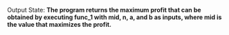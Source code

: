 Output State: **The program returns the maximum profit that can be obtained by executing func_1 with mid, n, a, and b as inputs, where mid is the value that maximizes the profit.**